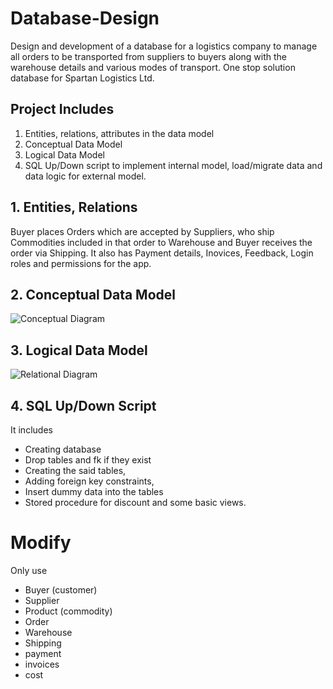 # Database-Design
Design and development of a database for a logistics company to manage all orders to be transported from suppliers to buyers along with the warehouse details and various modes of transport. One stop solution database for Spartan Logistics Ltd.  

## Project Includes
1. Entities, relations, attributes in the data model  
2. Conceptual Data Model  
3. Logical Data Model  
4. SQL Up/Down script to implement internal model, load/migrate data and data logic for external model.  

## 1. Entities, Relations
Buyer places Orders which are accepted by Suppliers, who ship Commodities included in that order to Warehouse and Buyer receives the order via Shipping.
It also has Payment details, Inovices,  Feedback, Login roles and permissions for the app.

## 2. Conceptual Data Model
![Conceptual Diagram](https://user-images.githubusercontent.com/51230992/225242260-6647e5cd-a6fa-4e1b-9339-c1446731f9a4.jpg)

## 3. Logical Data Model
![Relational Diagram](https://user-images.githubusercontent.com/51230992/225242422-cd62ef3b-a6bf-4720-910e-cfc9e3f402f8.jpg)

## 4. SQL Up/Down Script
It includes 
- Creating database
- Drop tables and fk if they exist
- Creating the said tables, 
- Adding foreign key constraints, 
- Insert dummy data into the tables
- Stored procedure for discount and some basic views.

# Modify
Only use

- Buyer (customer)
- Supplier
- Product (commodity)
- Order
- Warehouse
- Shipping
- payment
- invoices
- cost

